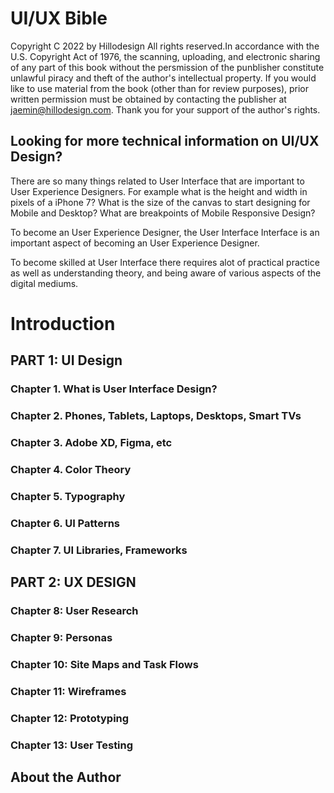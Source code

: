 # UI/UX Bible

Copyright C 2022 by Hillodesign All rights reserved.In accordance with the U.S. Copyright Act of 1976, the scanning, uploading, and electronic sharing of any part of this book without the persmission of the punblisher constitute unlawful piracy and theft of the author's intellectual property. If you would like to use material from the book (other than for review purposes), prior written permission must be obtained by contacting the publisher at jaemin@hillodesign.com. Thank you for your support of the author's rights.

## Looking for more technical information on UI/UX Design?

There are so many things related to User Interface that are important to User Experience Designers. For example what is the height and width in pixels of a iPhone 7? What is the size of the canvas to start designing for Mobile and Desktop? What are breakpoints of Mobile Responsive Design?

To become an User Experience Designer, the User Interface Interface is an important aspect of becoming an User Experience Designer.

To become skilled at User Interface there requires alot of practical practice as well as understanding theory, and being aware of various aspects of the digital mediums.

# Introduction
## PART 1: UI Design
### Chapter 1. What is User Interface Design?
### Chapter 2. Phones, Tablets, Laptops, Desktops, Smart TVs
### Chapter 3. Adobe XD, Figma, etc
### Chapter 4. Color Theory
### Chapter 5. Typography
### Chapter 6. UI Patterns
### Chapter 7. UI Libraries, Frameworks
## PART 2: UX DESIGN
### Chapter 8: User Research
### Chapter 9: Personas
### Chapter 10: Site Maps and Task Flows
### Chapter 11: Wireframes
### Chapter 12: Prototyping
### Chapter 13: User Testing
## About the Author